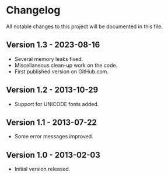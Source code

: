 # Changelog

All notable changes to this project will be documented in this file.

## Version 1.3 - 2023-08-16

- Several memory leaks fixed.
- Miscellaneous clean-up work on the code.
- First published version on GitHub.com.

## Version 1.2 - 2013-10-29

- Support for UNICODE fonts added.
  
## Version 1.1 - 2013-07-22

- Some error messages improved.

## Version 1.0 - 2013-02-03

- Initial version released.